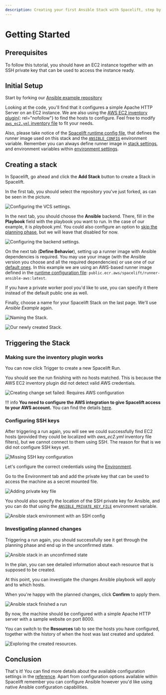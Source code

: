 ```yaml
---
description: Creating your first Ansible Stack with Spacelift, step by step.
---
```


# Getting Started

## Prerequisites

To follow this tutorial, you should have an EC2 instance together with an SSH private key that can be used to access the instance ready.

## Initial Setup

Start by forking our [Ansible example repository](https://github.com/spacelift-io-examples/ansible-example)

Looking at the code, you'll find that it configures a simple Apache HTTP Server on an EC2 instance. We are also using the [AWS EC2 inventory plugin](https://docs.ansible.com/ansible/latest/collections/amazon/aws/aws_ec2_inventory.html){: rel="nofollow"} to find the hosts to configure. Feel free to modify [`aws_ec2.yml` inventory file](https://github.com/spacelift-io-examples/ansible-example/blob/main/aws_ec2.yml) to fit your needs.

Also, please take notice of the [Spacelift runtime config file](https://github.com/spacelift-io-examples/ansible-example/blob/main/.spacelift/config.yml), that defines the runner image used on this stack and the [`ANSIBLE_CONFIG`](../ansible/reference.md#ansiblecfg) environment variable. Remember you can always define runner image in [stack settings](../../concepts/stack/stack-settings.md#runner-image), and environment variables within [environment settings](../../concepts/configuration/environment.md#environment-variables).

## Creating a stack

In Spacelift, go ahead and click the **Add Stack** button to create a Stack in Spacelift.

In the first tab, you should select the repository you've just forked, as can be seen in the picture.

![Configuring the VCS settings.](../../assets/screenshots/ansible/ansible-1-create-new-stack.png)

In the next tab, you should choose the **Ansible** backend. There, fill in the **Playbook** field with the playbook you want to run. In the case of our example, it is _playbook.yml_. You could also configure an option to [skip the planning phase](reference.md#stack-settings), but we will leave that disabled for now.

![Configuring the backend settings.](../../assets/screenshots/ansible/ansible-2-configure-backend.png)

On the next tab (**Define Behavior**), setting up a runner image with Ansible dependencies is required. You may use your image (with the Ansible version you choose and all the required dependencies) or use one of our [default ones](https://github.com/spacelift-io/runner-ansible). In this example we are using an AWS-based runner image defined in the [runtime configuration file](#initial-setup): `public.ecr.aws/spacelift/runner-ansible-aws:latest`.

If you have a private worker pool you'd like to use, you can specify it there instead of the default public one as well.

Finally, choose a name for your Spacelift Stack on the last page. We'll use _Ansible Example_ again.

![Naming the Stack.](../../assets/screenshots/ansible/ansible-3-name-stack.png)

![Our newly created Stack.](../../assets/screenshots/ansible/ansible-4-stack-created.png)

## Triggering the Stack

### Making sure the inventory plugin works

You can now click Trigger to create a new Spacelift Run.

You should see the run finishing with no hosts matched. This is because the AWS EC2 inventory plugin did not detect valid AWS credentials.

![Creating change set failed: Requires AWS configuration](../../assets/screenshots/ansible/ansible-5-no-aws-error.png)

!!! info
    **You need to configure the AWS integration to give Spacelift access to your AWS account.** You can find the details [here](../../integrations/cloud-providers/aws.md).

### Configuring SSH keys

After triggering a run again, you will see we could successfully find EC2 hosts (provided they could be localized with _aws_ec2.yml_ inventory file filters), but we cannot connect to them using SSH. The reason for that is we did not configure SSH keys yet.

![Missing SSH key configuration](../../assets/screenshots/ansible/ansible-6-no-ssh.png)

Let's configure the correct credentials using the [Environment](../../concepts/configuration/environment.md).

Go to the Environment tab and add the private key that can be used to access the machine as a secret mounted file.

![Adding private key file](../../assets/screenshots/ansible/ansible-7-configure-key.png)

You should also specify the location of the SSH private key for Ansible, and you can do that using the [`ANSIBLE_PRIVATE_KEY_FILE`](./reference.md#ssh-private-key-location) environment variable.

![Ansible stack environment with an SSH config](../../assets/screenshots/ansible/ansible-8-env-config-complete.png)

### Investigating planned changes

Triggering a run again, you should successfully see it get through the planning phase and end up in the unconfirmed state.

![Ansible stack in an unconfirmed state](../../assets/screenshots/ansible/ansible-9-unconfirmed.png)

In the plan, you can see detailed information about each resource that is supposed to be created.

At this point, you can investigate the changes Ansible playbook will apply and to which hosts.

When you're happy with the planned changes, click **Confirm** to apply them.

![Ansible stack finished a run](../../assets/screenshots/ansible/ansible-10-finished.png)

By now, the machine should be configured with a simple Apache HTTP server with a sample website on port 8000.

You can switch to the **Resources** tab to see the hosts you have configured, together with the history of when the host was last created and updated.

![Exploring the created resources.](../../assets/screenshots/ansible/ansible-11-resources.png)

## Conclusion

That's it! You can find more details about the available configuration settings in the [reference](reference.md). Apart from configuration options available within Spacelift remember you can configure Ansible however you'd like using native Ansible configuration capabilities.
